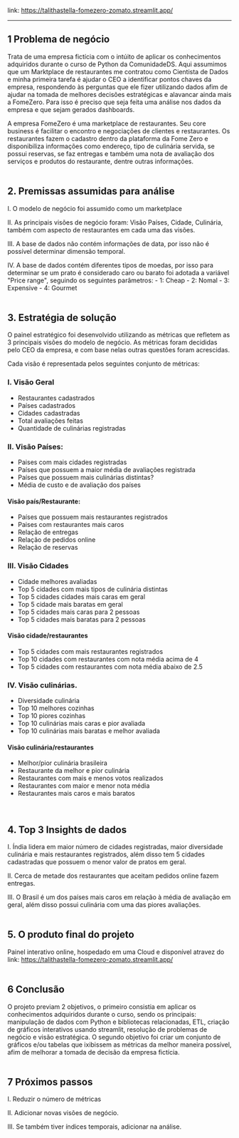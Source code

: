 link: https://talithastella-fomezero-zomato.streamlit.app/
<hr>

## 1 Problema de negócio

Trata de uma empresa fictícia com o intúito de aplicar os conhecimentos adquiridos durante o curso de Python da ComunidadeDS. Aqui assumimos que um Marktplace de restaurantes me contratou como Cientista de Dados e minha primeira tarefa é ajudar o CEO a identificar pontos chaves da empresa, respondendo às perguntas que ele fizer utilizando dados afim de ajudar na tomada de melhores decisões estratégicas e alavancar ainda mais a FomeZero. Para isso é preciso que seja feita uma análise nos dados da empresa e que sejam gerados dashboards.

A empresa FomeZero é uma marketplace de restaurantes. Seu core business é facilitar o encontro e negociações de clientes e restaurantes. Os restaurantes fazem o cadastro dentro da plataforma da Fome Zero e disponibiliza informações como endereço, tipo de culinária servida, se possui reservas, se faz entregas e também uma nota de avaliação dos serviços e produtos do restaurante, dentre outras informações.
<br><br>


## 2. Premissas assumidas para análise

I. O modelo de negócio foi assumido como um marketplace

II. As principais visões de negócio foram: Visão Países, Cidade, Culinária, também com aspecto de restaurantes em cada uma das visões. 

III. A base de dados não contém informações de data, por isso não é possível determinar dimensão temporal.

IV. A base de dados contém diferentes tipos de moedas, por isso para determinar se um prato é considerado caro ou barato foi adotada a variável "Price range", seguindo os seguintes parâmetros:
	- 1: Cheap
	- 2: Nomal
	- 3: Expensive
	- 4: Gourmet
<br><br>

## 3. Estratégia de solução

O painel estratégico foi desenvolvido utilizando as métricas que refletem as 3 principais visões do modelo de negócio. As métricas foram decididas pelo CEO da empresa, e com base nelas outras questões foram acrescidas. 

Cada visão é representada pelos seguintes conjunto de métricas: 

### I. Visão Geral
- Restaurantes cadastrados
- Países cadastrados
- Cidades cadastradas
- Total avaliações feitas
- Quantidade de culinárias registradas



### II. Visão Países:
- Paises com mais cidades registradas
- Países que possuem a maior média de avaliações registrada
- Países que possuem mais culinárias distintas?
- Média de custo e de avaliação dos países

#### Visão país/Restaurante:

- Países que possuem mais restaurantes registrados
- Paises com restaurantes mais caros
- Relação de entregas
- Relação de pedidos online
- Relação de reservas



### III. Visão Cidades
- Cidade melhores avaliadas
- Top 5 cidades com mais tipos de culinária distintas
- Top 5 cidades cidades mais caras em geral
- Top 5 cidade mais baratas em geral
- Top 5 cidades mais caras para 2 pessoas
- Top 5 cidades mais baratas para 2 pessoas

#### Visão cidade/restaurantes
- Top 5 cidades com mais restaurantes registrados
- Top 10 cidades com restaurantes com nota média acima de 4
- Top 5 cidades com restaurantes com nota média abaixo de 2.5


### IV. Visão culinárias.
- Diversidade culinária
- Top 10 melhores cozinhas
- Top 10 piores cozinhas
- Top 10 culinárias mais caras e pior avaliada
- Top 10 culinárias mais baratas e melhor avaliada

#### Visão culinária/restaurantes
- Melhor/pior culinária brasileira
- Restaurante da melhor e pior culinária
- Restaurantes com mais e menos votos realizados
- Restaurantes com maior e menor nota média
- Restaurantes mais caros e mais baratos
<br>

## 4. Top 3 Insights de dados

I. Índia lidera em maior número de cidades registradas, maior diversidade culinária e mais restaurantes registrados, além disso tem 5 cidades cadastradas que possuem o menor valor de pratos em geral.

II. Cerca de metade dos restaurantes que aceitam pedidos online fazem entregas.

III. O Brasil é um dos países mais caros em relação à média de avaliação em geral, além disso possui culinária com uma das piores avaliações. 
<br><br>

## 5. O produto final do projeto

Painel interativo online, hospedado em uma Cloud e disponível atravez do link: https://talithastella-fomezero-zomato.streamlit.app/
<br><br>

## 6 Conclusão

O projeto previam 2 objetivos, o primeiro consistia em aplicar os conhecimentos adquiridos durante o curso, sendo os principais: manipulação de dados com Python e bibliotecas relacionadas, ETL, criação de gráficos interativos usando streamlit, resolução de problemas de negócio e visão estratégica.
O segundo objetivo foi criar um conjunto de gráficos e/ou tabelas que ixibissem as métricas da melhor maneira possível, afim de melhorar a tomada de decisão da empresa fictícia. 
<br><br>

## 7 Próximos passos

I. Reduzir o número de métricas

II. Adicionar novas visões de negócio. 

III. Se também tiver índices temporais, adicionar na análise.
